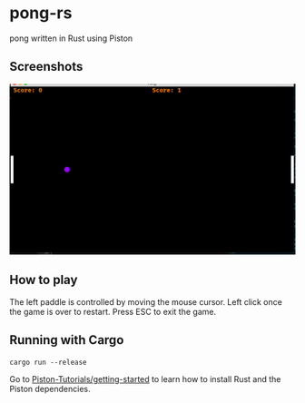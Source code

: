 # pong-rs
pong written in Rust using Piston


## Screenshots
![Screenshot](screenshots/screenshot1.png)

## How to play
The left paddle is controlled by moving the mouse cursor. Left click once the game is over to restart. Press ESC to exit the game.

## Running with Cargo
```
cargo run --release
```
Go to [Piston-Tutorials/getting-started](https://github.com/PistonDevelopers/Piston-Tutorials/tree/master/getting-started) to learn how to install Rust and the Piston dependencies.

